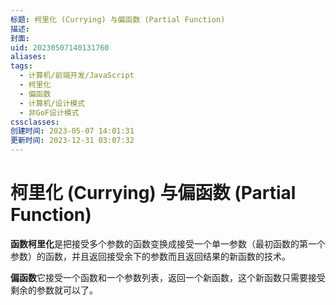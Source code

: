 ```yaml
---
标题: 柯里化 (Currying) 与偏函数 (Partial Function)
描述: 
封面: 
uid: 20230507140131760
aliases: 
tags:
  - 计算机/前端开发/JavaScript
  - 柯里化
  - 偏函数
  - 计算机/设计模式
  - 非GoF设计模式
cssclasses: 
创建时间: 2023-05-07 14:01:31
更新时间: 2023-12-31 03:07:32
---
```


# 柯里化 (Currying) 与偏函数 (Partial Function)

**函数柯里化**是把接受多个参数的函数变换成接受一个单一参数（最初函数的第一个参数）的函数，并且返回接受余下的参数而且返回结果的新函数的技术。

**偏函数**它接受一个函数和一个参数列表，返回一个新函数，这个新函数只需要接受剩余的参数就可以了。

